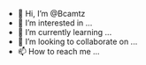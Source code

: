 - 👋 Hi, I’m @Bcamtz
- 👀 I’m interested in ...
- 🌱 I’m currently learning ...
- 💞️ I’m looking to collaborate on ...
- 📫 How to reach me ...

<!---
Bcamtz/Bcamtz is a ✨ special ✨ repository because its `README.md` (this file) appears on your GitHub profile.
You can click the Preview link to take a look at your changes.
--->
